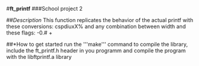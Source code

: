 #**ft_printf**
###School project 2

##*Description*
This function replicates the behavior of the actual printf with these conversions: cspdiuxX% and any combination between width and these flags: -0.# +

##*How to get started
run the '''make''' command to compile the library, include the ft_printf.h header in you programm and compile the program with the libftprintf.a library
